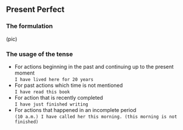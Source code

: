 ## Present Perfect

### The formulation 

(pic)

### The usage of the tense 
* For actions beginning in the past and continuing up to the present moment  
`I have lived here for 20 years`
* For past actions which time is not mentioned  
`I have read this book`
* For action that is recently completed  
`I have just finished writing`
* For actions that happened in an incomplete period  
`(10 a.m.) I have called her this morning. (this morning is not finished)`

